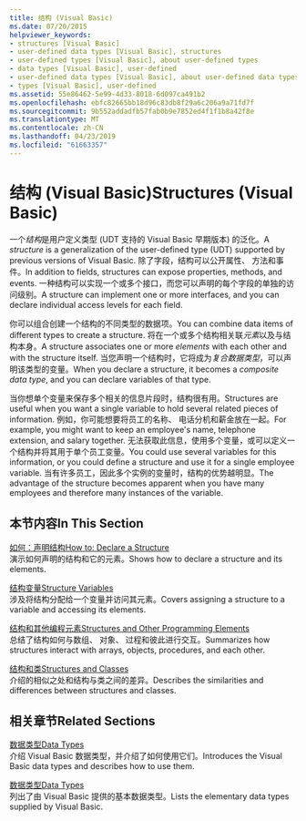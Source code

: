 ```yaml
---
title: 结构 (Visual Basic)
ms.date: 07/20/2015
helpviewer_keywords:
- structures [Visual Basic]
- user-defined data types [Visual Basic], structures
- user-defined types [Visual Basic], about user-defined types
- data types [Visual Basic], user-defined
- user-defined data types [Visual Basic], about user-defined data types
- types [Visual Basic], user-defined
ms.assetid: 55e86462-5e99-4d33-8018-6d097ca491b2
ms.openlocfilehash: ebfc82665bb18d96c83db8f29a6c206a9a71fd7f
ms.sourcegitcommit: 9b552addadfb57fab0b9e7852ed4f1f1b8a42f8e
ms.translationtype: MT
ms.contentlocale: zh-CN
ms.lasthandoff: 04/23/2019
ms.locfileid: "61663357"
---
```

# <a name="structures-visual-basic"></a><span data-ttu-id="b2b0a-102">结构 (Visual Basic)</span><span class="sxs-lookup"><span data-stu-id="b2b0a-102">Structures (Visual Basic)</span></span>
<span data-ttu-id="b2b0a-103">一个*结构*是用户定义类型 (UDT 支持的 Visual Basic 早期版本) 的泛化。</span><span class="sxs-lookup"><span data-stu-id="b2b0a-103">A *structure* is a generalization of the user-defined type (UDT) supported by previous versions of Visual Basic.</span></span> <span data-ttu-id="b2b0a-104">除了字段，结构可以公开属性、 方法和事件。</span><span class="sxs-lookup"><span data-stu-id="b2b0a-104">In addition to fields, structures can expose properties, methods, and events.</span></span> <span data-ttu-id="b2b0a-105">一种结构可以实现一个或多个接口，而您可以声明的每个字段的单独的访问级别。</span><span class="sxs-lookup"><span data-stu-id="b2b0a-105">A structure can implement one or more interfaces, and you can declare individual access levels for each field.</span></span>  
  
 <span data-ttu-id="b2b0a-106">你可以组合创建一个结构的不同类型的数据项。</span><span class="sxs-lookup"><span data-stu-id="b2b0a-106">You can combine data items of different types to create a structure.</span></span> <span data-ttu-id="b2b0a-107">将在一个或多个结构相关联*元素*以及与结构本身。</span><span class="sxs-lookup"><span data-stu-id="b2b0a-107">A structure associates one or more *elements* with each other and with the structure itself.</span></span> <span data-ttu-id="b2b0a-108">当您声明一个结构时，它将成为*复合数据类型*，可以声明该类型的变量。</span><span class="sxs-lookup"><span data-stu-id="b2b0a-108">When you declare a structure, it becomes a *composite data type*, and you can declare variables of that type.</span></span>  
  
 <span data-ttu-id="b2b0a-109">当你想单个变量来保存多个相关的信息片段时，结构很有用。</span><span class="sxs-lookup"><span data-stu-id="b2b0a-109">Structures are useful when you want a single variable to hold several related pieces of information.</span></span> <span data-ttu-id="b2b0a-110">例如，你可能想要将员工的名称、 电话分机和薪金放在一起。</span><span class="sxs-lookup"><span data-stu-id="b2b0a-110">For example, you might want to keep an employee's name, telephone extension, and salary together.</span></span> <span data-ttu-id="b2b0a-111">无法获取此信息，使用多个变量，或可以定义一个结构并将其用于单个员工变量。</span><span class="sxs-lookup"><span data-stu-id="b2b0a-111">You could use several variables for this information, or you could define a structure and use it for a single employee variable.</span></span> <span data-ttu-id="b2b0a-112">当有许多员工，因此多个实例的变量时，结构的优势越明显。</span><span class="sxs-lookup"><span data-stu-id="b2b0a-112">The advantage of the structure becomes apparent when you have many employees and therefore many instances of the variable.</span></span>  
  
## <a name="in-this-section"></a><span data-ttu-id="b2b0a-113">本节内容</span><span class="sxs-lookup"><span data-stu-id="b2b0a-113">In This Section</span></span>  
 [<span data-ttu-id="b2b0a-114">如何：声明结构</span><span class="sxs-lookup"><span data-stu-id="b2b0a-114">How to: Declare a Structure</span></span>](../../../../visual-basic/programming-guide/language-features/data-types/how-to-declare-a-structure.md)  
 <span data-ttu-id="b2b0a-115">演示如何声明的结构和它的元素。</span><span class="sxs-lookup"><span data-stu-id="b2b0a-115">Shows how to declare a structure and its elements.</span></span>  
  
 [<span data-ttu-id="b2b0a-116">结构变量</span><span class="sxs-lookup"><span data-stu-id="b2b0a-116">Structure Variables</span></span>](../../../../visual-basic/programming-guide/language-features/data-types/structure-variables.md)  
 <span data-ttu-id="b2b0a-117">涉及将结构分配给一个变量并访问其元素。</span><span class="sxs-lookup"><span data-stu-id="b2b0a-117">Covers assigning a structure to a variable and accessing its elements.</span></span>  
  
 [<span data-ttu-id="b2b0a-118">结构和其他编程元素</span><span class="sxs-lookup"><span data-stu-id="b2b0a-118">Structures and Other Programming Elements</span></span>](../../../../visual-basic/programming-guide/language-features/data-types/structures-and-other-programming-elements.md)  
 <span data-ttu-id="b2b0a-119">总结了结构如何与数组、 对象、 过程和彼此进行交互。</span><span class="sxs-lookup"><span data-stu-id="b2b0a-119">Summarizes how structures interact with arrays, objects, procedures, and each other.</span></span>  
  
 [<span data-ttu-id="b2b0a-120">结构和类</span><span class="sxs-lookup"><span data-stu-id="b2b0a-120">Structures and Classes</span></span>](../../../../visual-basic/programming-guide/language-features/data-types/structures-and-classes.md)  
 <span data-ttu-id="b2b0a-121">介绍的相似之处和结构与类之间的差异。</span><span class="sxs-lookup"><span data-stu-id="b2b0a-121">Describes the similarities and differences between structures and classes.</span></span>  
  
## <a name="related-sections"></a><span data-ttu-id="b2b0a-122">相关章节</span><span class="sxs-lookup"><span data-stu-id="b2b0a-122">Related Sections</span></span>  
 [<span data-ttu-id="b2b0a-123">数据类型</span><span class="sxs-lookup"><span data-stu-id="b2b0a-123">Data Types</span></span>](../../../../visual-basic/programming-guide/language-features/data-types/index.md)  
 <span data-ttu-id="b2b0a-124">介绍 Visual Basic 数据类型，并介绍了如何使用它们。</span><span class="sxs-lookup"><span data-stu-id="b2b0a-124">Introduces the Visual Basic data types and describes how to use them.</span></span>  
  
 [<span data-ttu-id="b2b0a-125">数据类型</span><span class="sxs-lookup"><span data-stu-id="b2b0a-125">Data Types</span></span>](../../../../visual-basic/language-reference/data-types/index.md)  
 <span data-ttu-id="b2b0a-126">列出了由 Visual Basic 提供的基本数据类型。</span><span class="sxs-lookup"><span data-stu-id="b2b0a-126">Lists the elementary data types supplied by Visual Basic.</span></span>
